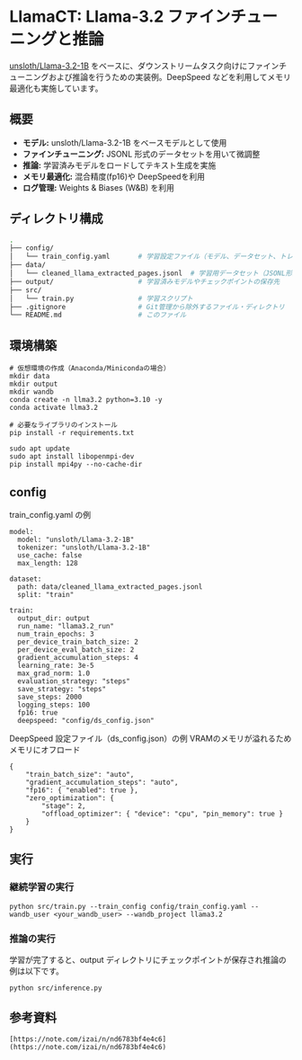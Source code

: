 # LlamaCT: Llama-3.2 ファインチューニングと推論

[unsloth/Llama-3.2-1B](https://huggingface.co/unsloth/Llama-3.2-1B) をベースに、ダウンストリームタスク向けにファインチューニングおよび推論を行うための実装例。DeepSpeed などを利用してメモリ最適化も実施しています。

## 概要

- **モデル:** unsloth/Llama-3.2-1B をベースモデルとして使用
- **ファインチューニング:** JSONL 形式のデータセットを用いて微調整
- **推論:** 学習済みモデルをロードしてテキスト生成を実施
- **メモリ最適化:** 混合精度(fp16)や DeepSpeedを利用
- **ログ管理:** Weights & Biases (W&B) を利用

## ディレクトリ構成

```bash
.
├── config/
│   └── train_config.yaml       # 学習設定ファイル（モデル、データセット、トレーニングパラメータなど）
├── data/
│   └── cleaned_llama_extracted_pages.jsonl  # 学習用データセット（JSONL形式）
├── output/                     # 学習済みモデルやチェックポイントの保存先
├── src/
│   └── train.py                # 学習スクリプト
├── .gitignore                  # Git管理から除外するファイル・ディレクトリ
└── README.md                   # このファイル
```

## 環境構築

```
# 仮想環境の作成（Anaconda/Minicondaの場合）
mkdir data
mkdir output
mkdir wandb
conda create -n llma3.2 python=3.10 -y
conda activate llma3.2

# 必要なライブラリのインストール
pip install -r requirements.txt

sudo apt update
sudo apt install libopenmpi-dev
pip install mpi4py --no-cache-dir
```

## config 
train_config.yaml の例
```
model:
  model: "unsloth/Llama-3.2-1B"
  tokenizer: "unsloth/Llama-3.2-1B"
  use_cache: false
  max_length: 128

dataset:
  path: data/cleaned_llama_extracted_pages.jsonl
  split: "train"

train:
  output_dir: output
  run_name: "llama3.2_run"
  num_train_epochs: 3
  per_device_train_batch_size: 2
  per_device_eval_batch_size: 2
  gradient_accumulation_steps: 4
  learning_rate: 3e-5
  max_grad_norm: 1.0 
  evaluation_strategy: "steps"
  save_strategy: "steps"
  save_steps: 2000
  logging_steps: 100
  fp16: true
  deepspeed: "config/ds_config.json"
```
DeepSpeed 設定ファイル（ds_config.json）の例
VRAMのメモリが溢れるためメモリにオフロード
```
{
    "train_batch_size": "auto",
    "gradient_accumulation_steps": "auto",
    "fp16": { "enabled": true },
    "zero_optimization": {
        "stage": 2,
        "offload_optimizer": { "device": "cpu", "pin_memory": true }
    }
}

```

## 実行
### 継続学習の実行
```
python src/train.py --train_config config/train_config.yaml --wandb_user <your_wandb_user> --wandb_project llama3.2
```

### 推論の実行
学習が完了すると、output ディレクトリにチェックポイントが保存され推論の例は以下です。
```
python src/inference.py
```

## 参考資料
```
[https://note.com/izai/n/nd6783bf4e4c6](https://note.com/izai/n/nd6783bf4e4c6)
```




